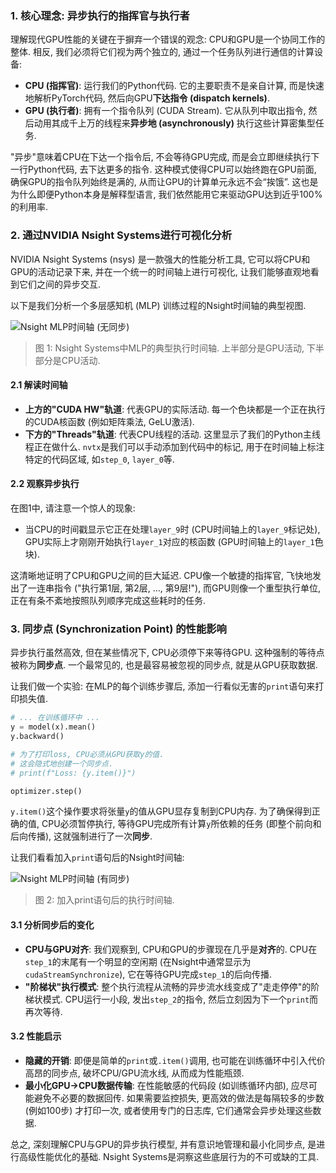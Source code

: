 ### 1. 核心理念: 异步执行的指挥官与执行者

理解现代GPU性能的关键在于摒弃一个错误的观念: CPU和GPU是一个协同工作的整体. 相反, 我们必须将它们视为两个独立的, 通过一个任务队列进行通信的计算设备:

- **CPU (指挥官)**: 运行我们的Python代码. 它的主要职责不是亲自计算, 而是快速地解析PyTorch代码, 然后向GPU**下达指令 (dispatch kernels)**.
- **GPU (执行者)**: 拥有一个指令队列 (CUDA Stream). 它从队列中取出指令, 然后动用其成千上万的线程来**异步地 (asynchronously)** 执行这些计算密集型任务.

"异步"意味着CPU在下达一个指令后, 不会等待GPU完成, 而是会立即继续执行下一行Python代码, 去下达更多的指令. 这种模式使得CPU可以始终跑在GPU前面, 确保GPU的指令队列始终是满的, 从而让GPU的计算单元永远不会“挨饿”. 这也是为什么即便Python本身是解释型语言, 我们依然能用它来驱动GPU达到近乎100%的利用率.

### 2. 通过NVIDIA Nsight Systems进行可视化分析

NVIDIA Nsight Systems (nsys) 是一款强大的性能分析工具, 它可以将CPU和GPU的活动记录下来, 并在一个统一的时间轴上进行可视化, 让我们能够直观地看到它们之间的异步交互.

以下是我们分析一个多层感知机 (MLP) 训练过程的Nsight时间轴的典型视图.

![Nsight MLP时间轴 (无同步)](https://i.imgur.com/example-nsys-async.png)
> 图 1: Nsight Systems中MLP的典型执行时间轴. 上半部分是GPU活动, 下半部分是CPU活动.

#### 2.1 解读时间轴

- **上方的"CUDA HW"轨道**: 代表GPU的实际活动. 每一个色块都是一个正在执行的CUDA核函数 (例如矩阵乘法, GeLU激活).
- **下方的"Threads"轨道**: 代表CPU线程的活动. 这里显示了我们的Python主线程正在做什么. `nvtx`是我们可以手动添加到代码中的标记, 用于在时间轴上标注特定的代码区域, 如`step_0`, `layer_0`等.

#### 2.2 观察异步执行

在图1中, 请注意一个惊人的现象:
- 当CPU的时间戳显示它正在处理`layer_9`时 (CPU时间轴上的`layer_9`标记处), GPU实际上才刚刚开始执行`layer_1`对应的核函数 (GPU时间轴上的`layer_1`色块).

这清晰地证明了CPU和GPU之间的巨大延迟. CPU像一个敏捷的指挥官, 飞快地发出了一连串指令 ("执行第1层, 第2层, ..., 第9层!"), 而GPU则像一个重型执行单位, 正在有条不紊地按照队列顺序完成这些耗时的任务.

### 3. 同步点 (Synchronization Point) 的性能影响

异步执行虽然高效, 但在某些情况下, CPU必须停下来等待GPU. 这种强制的等待点被称为**同步点**. 一个最常见的, 也是最容易被忽视的同步点, 就是从GPU获取数据.

让我们做一个实验: 在MLP的每个训练步骤后, 添加一行看似无害的`print`语句来打印损失值.

```python
# ... 在训练循环中 ...
y = model(x).mean()
y.backward()

# 为了打印loss, CPU必须从GPU获取y的值.
# 这会隐式地创建一个同步点.
# print(f"Loss: {y.item()}") 

optimizer.step()
```
`y.item()`这个操作要求将张量`y`的值从GPU显存复制到CPU内存. 为了确保得到正确的值, CPU必须暂停执行, 等待GPU完成所有计算`y`所依赖的任务 (即整个前向和后向传播), 这就强制进行了一次**同步**.

让我们看看加入`print`语句后的Nsight时间轴:

![Nsight MLP时间轴 (有同步)](https://i.imgur.com/example-nsys-sync.png)
> 图 2: 加入print语句后的执行时间轴.

#### 3.1 分析同步后的变化

- **CPU与GPU对齐**: 我们观察到, CPU和GPU的步骤现在几乎是**对齐**的. CPU在`step_1`的末尾有一个明显的空闲期 (在Nsight中通常显示为`cudaStreamSynchronize`), 它在等待GPU完成`step_1`的后向传播.
- **"阶梯状"执行模式**: 整个执行流程从流畅的异步流水线变成了"走走停停"的阶梯状模式. CPU运行一小段, 发出`step_2`的指令, 然后立刻因为下一个`print`而再次等待.

#### 3.2 性能启示

- **隐藏的开销**: 即便是简单的`print`或`.item()`调用, 也可能在训练循环中引入代价高昂的同步点, 破坏CPU/GPU流水线, 从而成为性能瓶颈.
- **最小化GPU->CPU数据传输**: 在性能敏感的代码段 (如训练循环内部), 应尽可能避免不必要的数据回传. 如果需要监控损失, 更高效的做法是每隔较多的步数 (例如100步) 才打印一次, 或者使用专门的日志库, 它们通常会异步处理这些数据.

总之, 深刻理解CPU与GPU的异步执行模型, 并有意识地管理和最小化同步点, 是进行高级性能优化的基础. Nsight Systems是洞察这些底层行为的不可或缺的工具.
